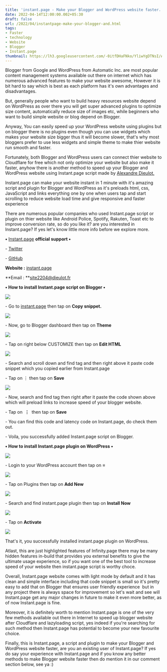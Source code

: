 ```yaml
---
title: 'instant.page - Make your Blogger and WordPress website faster. '
date: 2022-04-14T12:00:00.002+05:30
draft: false
url: /2022/04/instantpage-make-your-blogger-and.html
tags: 
- Faster
- technology
- Website
- Blogger
- Instant.page
thumbnail: https://lh3.googleusercontent.com/-0itfDHaFNko/YliwYgDTNsI/AAAAAAAAKOg/5sHYd7h60-kmzJcWEVFsKAn4SNGsZdqFgCNcBGAsYHQ/s1600/1649979487023198-0.png
---
```


  

Blogger from Google and WordPress from Automatic Inc. are most popular content management systems available out there on internet which has numerous advanced features to make your website awesome, However it is bit hard to say which is best as each platform has it's own advantages and disadvantages.

  

But, generally people who want to build heavy resources website depend on WordPress as over there you will get super advanced plugins to optimize size content, automatically reduce size of images etc, while beginners who want to build simple website or blog depend on Blogger.

  

Anyway, You can easily speed up your WordPress website using plugins but on blogger there is no plugins even though you can use widgets which makes your website size bigger thus it will become slower, that's why most bloggers prefer to use less widgets and simple theme to make thier website run smooth and faster.

  

Fortunately, both Blogger and WordPress users can connect thier website to Cloudflare for free which not only optimize your website but also make it faster, anyhow there is another method to speed up your Blogger and WordPress website using Instant.page script made by [Alexandre Dieulot.](https://dieulot.fr/)

  

Instant.page can make your website instant in 1 minute with it's amazing script and plugin for Blogger and WordPress as it's preloads html, css, JavaScript and links everything one by one when users tap and start scrolling to reduce website load time and give responsive and faster experience

  

There are numerous popular companies who used Instant.page script or plugin on thier website like Android Police, Spotify, Rakuten, Toast etc to improve conversion rate, so do you like it? are you interested in Instant.page? If yes let's know little more info before we explore more.

  

**•** [Instant.page](http://Instant.page) **official support •**

\- [Twitter](https://twitter.com/dieulot)

\- [GitHub](https://github.com/instantpage/instant.page)

  

**Website :** [instant.page](http://instant.page)

**Email : **[site2204@dieulot.fr](mailto:site2204@dieulot.fr)

  

**• How to install Instant.page script on Blogger •**

  

 ![](https://lh3.googleusercontent.com/-xV__sFtDxTQ/YliwXqVOToI/AAAAAAAAKOc/Y3BPJSLF66kiwYzPqPZmK4glO5w6knEqACNcBGAsYHQ/s1600/1649979483125123-1.png) 

  

\- Go to [instant.page](http://instant.page) then tap on **Copy snippet.**

 **![](https://lh3.googleusercontent.com/-rhxAmFftrfo/YliwWvt0a8I/AAAAAAAAKOY/1vvwh359om4gpvHieM6kYEJzFyKLxKcLgCNcBGAsYHQ/s1600/1649979479127251-2.png)** 

\- Now, go to Blogger dashboard then tap on **Theme**

 **![](https://lh3.googleusercontent.com/-e2eN-nhE-ek/YliwVo7z8zI/AAAAAAAAKOU/EAgFQCRrE54lwHh8NsST5Vi6E4Ceq6IlwCNcBGAsYHQ/s1600/1649979474986994-3.png)** 

\- Tap on right below CUSTOMIZE then tap on **Edit HTML**

 **![](https://lh3.googleusercontent.com/-OC6KAHC_fW0/YliwUqNlCQI/AAAAAAAAKOQ/jaHPvUnn88UV-DYDYu3PQdReSdBIrvKQACNcBGAsYHQ/s1600/1649979470951743-4.png)** 

\- Search and scroll down and find </body> tag and then right above it paste code snippet which you copied earlier from Instant.page

  

\- Tap on ⋮ then tap on **Save**

 **![](https://lh3.googleusercontent.com/-N9lf_gNcDlg/YliwTlO8Q_I/AAAAAAAAKOM/NO9TVlV7OCcVnZDD6-j36c6AIFdwbiXfwCNcBGAsYHQ/s1600/1649979466734185-5.png)** 

\- Now, search and find <body> tag then right after it paste the code shown above which will preload links to increase speed of your blogger website.

  

\- Tap on  **⋮**  then tap on **Save**

  

\- You can find this code and latency code on Instant.page, do check them out.

  

\- Voila, you successfully added Instant.page script on Blogger.

  

**• How to install Instant.page plugin on WordPress •**

 **![](https://lh3.googleusercontent.com/-tRFJhXFqQgE/YliwSmV4XTI/AAAAAAAAKOI/kvJmA8RRRQEv-Cm9ZPxfm1WLCK2P_wGIgCNcBGAsYHQ/s1600/1649979463038870-6.png)** 

\- Login to your WordPress account then tap on **≡**

 **![](https://lh3.googleusercontent.com/-B-ON3yB2-ik/YliwRq3FQmI/AAAAAAAAKOE/0tG0Qmvhh5o-DNAe9QycXTZP1EhOsHA3gCNcBGAsYHQ/s1600/1649979459143470-7.png)** 

\- Tap on Plugins then tap on **Add New**

 **![](https://lh3.googleusercontent.com/-A12oZpbNEo8/YliwQqaL8KI/AAAAAAAAKOA/RvhZCSfU2_USbf55yt2AsDqQ4uSSM1VFQCNcBGAsYHQ/s1600/1649979454927151-8.png)** 

\- Search and find instant.page plugin then tap on **Install Now**

 **![](https://lh3.googleusercontent.com/-CFS8-efV7O8/YliwPQSzyRI/AAAAAAAAKN8/vhecrldmKaYWvuiDXVVq-Go1IyE0uEtjwCNcBGAsYHQ/s1600/1649979450628296-9.png)** 

\- Tap on **Activate**

 **![](https://lh3.googleusercontent.com/-CuMxcTWVy3M/YliwOR4q0lI/AAAAAAAAKN4/7OJCYVa3BLwBlpcy9vsynIVwgjxLRZUawCNcBGAsYHQ/s1600/1649979446551752-10.png)** 

That's it, you successfully installed instant.page plugin on WordPress.

  

Atlast, this are just highlighted features of Infinity.page there may be many hidden features in-build that provides you external benefits to give the ultimate usage experience, so if you want one of the best tool to increase speed of your website then instant.page script is worthy choce.

  

Overall, Instant.page website comes with light mode by default and it has clean and simple interface including that code snippet is small so it's pretty easy to add that on Blogger that ensures user friendly experience  but in any project there is always space for improvement so let's wait and see will Instant.page get any major changes in future to make it even more better, as of now Instant.page is fine.

  

Moreover, it is definitely worth to mention Instant.page is one of the very few methods available out there in Internet to speed up blogger website after Cloudflare and lazyloading script, yes indeed if you're searching for such method then Instant.page has potential to become your new favourite choice.

  

Finally, this is Instant.page, a script and plugin to make your Blogger and WordPress website faster, are you an existing user of Instant.page? If yes do say your experience with Instant.page and if you know any better methods to make Blogger website faster then do mention it in our comment section below, see ya :)